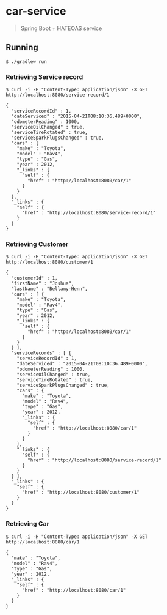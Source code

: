 # car-service

> Spring Boot + HATEOAS service


## Running

`$ ./gradlew run`

### Retrieving Service record

`$ curl -i -H "Content-Type: application/json" -X GET http://localhost:8080/service-record/1`

```
{
  "serviceRecordId" : 1,
  "dateServiced" : "2015-04-21T08:10:36.489+0000",
  "odometerReading" : 1000,
  "serviceOilChanged" : true,
  "serviceTireRotated" : true,
  "serviceSparkPlugsChanged" : true,
  "cars" : {
    "make" : "Toyota",
    "model" : "Rav4",
    "type" : "Gas",
    "year" : 2012,
    "_links" : {
      "self" : {
        "href" : "http://localhost:8080/car/1"
      }
    }
  },
  "_links" : {
    "self" : {
      "href" : "http://localhost:8080/service-record/1"
    }
  }
}
```

### Retrieving Customer
`$ curl -i -H "Content-Type: application/json" -X GET http://localhost:8080/customer/1`

```
{
  "customerId" : 1,
  "firstName" : "Joshua",
  "lastName" : "Bellamy-Henn",
  "cars" : [ {
    "make" : "Toyota",
    "model" : "Rav4",
    "type" : "Gas",
    "year" : 2012,
    "_links" : {
      "self" : {
        "href" : "http://localhost:8080/car/1"
      }
    }
  } ],
  "serviceRecords" : [ {
    "serviceRecordId" : 1,
    "dateServiced" : "2015-04-21T08:10:36.489+0000",
    "odometerReading" : 1000,
    "serviceOilChanged" : true,
    "serviceTireRotated" : true,
    "serviceSparkPlugsChanged" : true,
    "cars" : {
      "make" : "Toyota",
      "model" : "Rav4",
      "type" : "Gas",
      "year" : 2012,
      "_links" : {
        "self" : {
          "href" : "http://localhost:8080/car/1"
        }
      }
    },
    "_links" : {
      "self" : {
        "href" : "http://localhost:8080/service-record/1"
      }
    }
  } ],
  "_links" : {
    "self" : {
      "href" : "http://localhost:8080/customer/1"
    }
  }
}
```

### Retrieving Car
`$ curl -i -H "Content-Type: application/json" -X GET http://localhost:8080/car/1`

```
{
  "make" : "Toyota",
  "model" : "Rav4",
  "type" : "Gas",
  "year" : 2012,
  "_links" : {
    "self" : {
      "href" : "http://localhost:8080/car/1"
    }
  }
}
```

